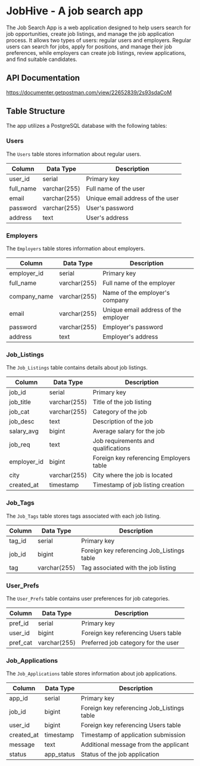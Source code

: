# JobHive - A job search app

The Job Search App is a web application designed to help users search for job opportunities, create job listings, and manage the job application process. It allows two types of users: regular users and employers. Regular users can search for jobs, apply for positions, and manage their job preferences, while employers can create job listings, review applications, and find suitable candidates.

## API Documentation
https://documenter.getpostman.com/view/22652839/2s93sdaCoM

## Table Structure

The app utilizes a PostgreSQL database with the following tables:

### Users

The `Users` table stores information about regular users.

| Column     | Data Type         | Description                         |
|------------|------------------|-------------------------------------|
| user_id    | serial           | Primary key                         |
| full_name  | varchar(255)     | Full name of the user               |
| email      | varchar(255)     | Unique email address of the user    |
| password   | varchar(255)     | User's password                     |
| address    | text             | User's address                      |

### Employers

The `Employers` table stores information about employers.

| Column        | Data Type         | Description                              |
|---------------|------------------|------------------------------------------|
| employer_id   | serial           | Primary key                              |
| full_name     | varchar(255)     | Full name of the employer                 |
| company_name  | varchar(255)     | Name of the employer's company            |
| email         | varchar(255)     | Unique email address of the employer      |
| password      | varchar(255)     | Employer's password                      |
| address       | text             | Employer's address                       |

### Job_Listings

The `Job_Listings` table contains details about job listings.

| Column        | Data Type         | Description                              |
|---------------|------------------|------------------------------------------|
| job_id        | serial           | Primary key                              |
| job_title     | varchar(255)     | Title of the job listing                  |
| job_cat       | varchar(255)     | Category of the job                       |
| job_desc      | text             | Description of the job                    |
| salary_avg    | bigint           | Average salary for the job                |
| job_req       | text             | Job requirements and qualifications       |
| employer_id   | bigint           | Foreign key referencing Employers table   |
| city          | varchar(255)     | City where the job is located             |
| created_at    | timestamp        | Timestamp of job listing creation         |

### Job_Tags

The `Job_Tags` table stores tags associated with each job listing.

| Column    | Data Type    | Description                                 |
|-----------|--------------|---------------------------------------------|
| tag_id    | serial       | Primary key                                 |
| job_id    | bigint       | Foreign key referencing Job_Listings table   |
| tag       | varchar(255) | Tag associated with the job listing          |

### User_Prefs

The `User_Prefs` table contains user preferences for job categories.

| Column    | Data Type    | Description                               |
|-----------|--------------|-------------------------------------------|
| pref_id   | serial       | Primary key                               |
| user_id   | bigint       | Foreign key referencing Users table        |
| pref_cat  | varchar(255) | Preferred job category for the user        |

### Job_Applications

The `Job_Applications` table stores information about job applications.


| Column     | Data Type         | Description                               |
|------------|------------------|-------------------------------------------|
| app_id     | serial           | Primary key                               |
| job_id     | bigint           | Foreign key referencing Job_Listings table |
| user_id    | bigint           | Foreign key referencing Users table        |
| created_at | timestamp        | Timestamp of application submission        |
| message    | text             | Additional message from the applicant      |
| status     | app_status       | Status of the job application              |
